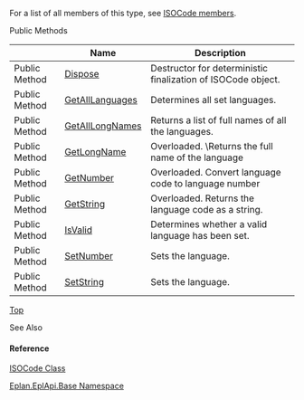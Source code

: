 For a list of all members of this type, see [ISOCode members](Eplan.EplApi.Baseu~Eplan.EplApi.Base.ISOCode_members.html).

Public Methods

|  | Name | Description |
| --- | --- | --- |
| Public Method | [Dispose](Eplan.EplApi.Baseu~Eplan.EplApi.Base.ISOCode~Dispose().html) | Destructor for deterministic finalization of ISOCode object. |
| Public Method | [GetAllLanguages](Eplan.EplApi.Baseu~Eplan.EplApi.Base.ISOCode~GetAllLanguages.html) | Determines all set languages. |
| Public Method | [GetAllLongNames](Eplan.EplApi.Baseu~Eplan.EplApi.Base.ISOCode~GetAllLongNames.html) | Returns a list of full names of all the languages. |
| Public Method | [GetLongName](Eplan.EplApi.Baseu~Eplan.EplApi.Base.ISOCode~GetLongName.html) | Overloaded. \Returns the full name of the language |
| Public Method | [GetNumber](Eplan.EplApi.Baseu~Eplan.EplApi.Base.ISOCode~GetNumber.html) | Overloaded. Convert language code to language number |
| Public Method | [GetString](Eplan.EplApi.Baseu~Eplan.EplApi.Base.ISOCode~GetString.html) | Overloaded. Returns the language code as a string. |
| Public Method | [IsValid](Eplan.EplApi.Baseu~Eplan.EplApi.Base.ISOCode~IsValid.html) | Determines whether a valid language has been set. |
| Public Method | [SetNumber](Eplan.EplApi.Baseu~Eplan.EplApi.Base.ISOCode~SetNumber.html) | Sets the language. |
| Public Method | [SetString](Eplan.EplApi.Baseu~Eplan.EplApi.Base.ISOCode~SetString.html) | Sets the language. |

[Top](#top)

See Also

#### Reference

[ISOCode Class](Eplan.EplApi.Baseu~Eplan.EplApi.Base.ISOCode.html)
  
[Eplan.EplApi.Base Namespace](Eplan.EplApi.Baseu~Eplan.EplApi.Base_namespace.html)